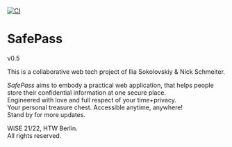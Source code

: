 [![CI](https://github.com/il1a/safepass-frontend/actions/workflows/ci.yml/badge.svg)](https://github.com/il1a/safepass-frontend/actions/workflows/ci.yml)
# SafePass

v0.5

This is a collaborative web tech project of Ilia Sokolovskiy & Nick Schmeiter.

_SafePass_ aims to embody a practical web application, that helps people store their confidential information at one secure place.    
Engineered with love and full respect of your time+privacy.   
Your personal treasure chest. Accessible anytime, anywhere!                                                                
Stand by for more updates.

WiSE 21/22, HTW Berlin.                                                                                                                                                                                                                                                        
All rights reserved.


